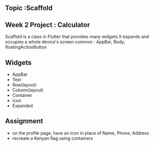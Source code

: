 ## Topic :Scaffold
## Week 2 Project : Calculator

Scaffold is a class in Flutter that provides many widgets
It expands and occupies a whole device's screen
common : AppBar, Body, floatingActionButton

## Widgets
- AppBar
- Text
- Row(layout)
- Column(layout)
- Container
- Icon
- Expanded



## Assignment
- on the profile page, have an icon in place of Name, Phone, Address
- recreate a Kenyan flag using containers 

